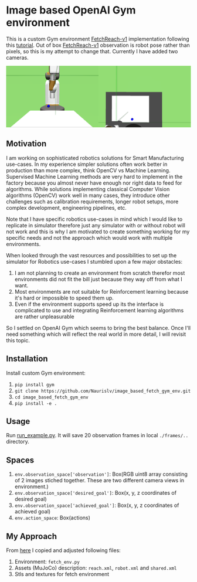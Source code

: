 # Image based OpenAI Gym environment

This is a custom Gym environment [FetchReach-v1](https://gym.openai.com/envs/FetchReach-v1/) implementation following this [tutorial](https://medium.com/@apoddar573/making-your-own-custom-environment-in-gym-c3b65ff8cdaa). Out of box [FetchReach-v1](https://gym.openai.com/envs/FetchReach-v1/) observation is robot pose rather than pixels, so this is my attempt to change that. Currently I have added two cameras.

![images](images/env_example.png)

## Motivation

I am working on sophisticated robotics solutions for Smart Manufacturing use-cases. In my experience simpler solutions often work better in production than more complex, think OpenCV vs Machine Learning. Supervised Machine Learning methods are very hard to implement in the factory because you almost never have enough nor right data to feed for algorithms. While solutions implementing classical Computer Vision algorithms (OpenCV) work well in many cases, they introduce other challenges such as calibration requirements, longer robot setups, more complex development, engineering pipelines, etc.

Note that I have specific robotics use-cases in mind which I would like to replicate in simulator therefore just any simulator with or without robot will not work and this is why I am motivated to create something working for my specific needs and not the approach which would work with multiple environments.

When looked through the vast resources and possibilities to set up the simulator for Robotics use-cases I stumbled upon a few major obstacles:

1. I am not planning to create an environment from scratch therefor most environments did not fit the bill just because they way off from what I want.
2. Most environments are not suitable for Reinforcement learning because it's hard or impossible to speed them up.
3. Even if the environment supports speed up its the interface is complicated to use and integrating Reinforcement learning algorithms are rather unpleasurable

So I settled on OpenAI Gym which seems to bring the best balance. Once I'll need something which will reflect the real world in more detail, I will revisit this topic.

## Installation

Install custom Gym environment:

1. `pip install gym`
2. `git clone https://github.com/Naurislv/image_based_fetch_gym_env.git`
3. `cd image_based_fetch_gym_env`
4. `pip install -e .`

## Usage

Run [run_example.py](run_example.py). It will save 20 observation frames in local `./frames/..` directory.

## Spaces

1. `env.observation_space['observation']`: Box(RGB uint8 array consisting of 2 images stiched together. These are two different camera views in environment.)
2. `env.observation_space['desired_goal']`: Box(x, y, z coordinates of desired goal)
3. `env.observation_space['achieved_goal']`: Box(x, y, z coordinates of achieved goal)
4. `env.action_space`: Box(actions)

## My Approach

From [here](https://github.com/openai/gym/tree/master/gym/envs/robotics) I copied and adjusted following files:

1. Environment: `fetch_env.py`
2. Assets (MuJoCo) description: `reach.xml`, `robot.xml` and `shared.xml`
3. Stls and textures for fetch environment
